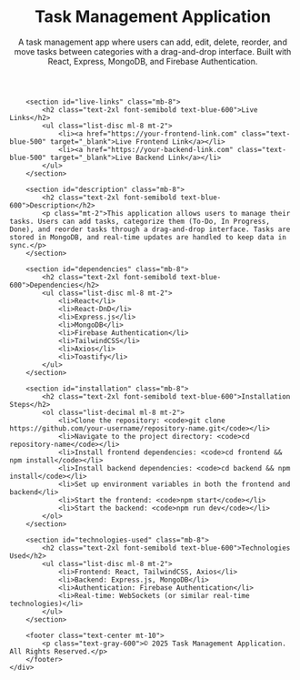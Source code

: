 <!DOCTYPE html>
<html lang="en">
<head>
    <meta charset="UTF-8">
    <meta name="viewport" content="width=device-width, initial-scale=1.0">
    <meta http-equiv="X-UA-Compatible" content="ie=edge">
    <title>Task Management Application</title>
    <link href="https://cdn.jsdelivr.net/npm/tailwindcss@2.2.19/dist/tailwind.min.css" rel="stylesheet">
</head>
<body class="bg-gray-100 font-sans text-gray-800">
    <div class="container mx-auto p-6">
        <header class="text-center mb-8">
            <h1 class="text-4xl font-bold text-blue-600">Task Management Application</h1>
            <p class="text-lg text-gray-600 mt-2">A task management app where users can add, edit, delete, reorder, and move tasks between categories with a drag-and-drop interface. Built with React, Express, MongoDB, and Firebase Authentication.</p>
        </header>

        <section id="live-links" class="mb-8">
            <h2 class="text-2xl font-semibold text-blue-600">Live Links</h2>
            <ul class="list-disc ml-8 mt-2">
                <li><a href="https://your-frontend-link.com" class="text-blue-500" target="_blank">Live Frontend Link</a></li>
                <li><a href="https://your-backend-link.com" class="text-blue-500" target="_blank">Live Backend Link</a></li>
            </ul>
        </section>

        <section id="description" class="mb-8">
            <h2 class="text-2xl font-semibold text-blue-600">Description</h2>
            <p class="mt-2">This application allows users to manage their tasks. Users can add tasks, categorize them (To-Do, In Progress, Done), and reorder tasks through a drag-and-drop interface. Tasks are stored in MongoDB, and real-time updates are handled to keep data in sync.</p>
        </section>

        <section id="dependencies" class="mb-8">
            <h2 class="text-2xl font-semibold text-blue-600">Dependencies</h2>
            <ul class="list-disc ml-8 mt-2">
                <li>React</li>
                <li>React-DnD</li>
                <li>Express.js</li>
                <li>MongoDB</li>
                <li>Firebase Authentication</li>
                <li>TailwindCSS</li>
                <li>Axios</li>
                <li>Toastify</li>
            </ul>
        </section>

        <section id="installation" class="mb-8">
            <h2 class="text-2xl font-semibold text-blue-600">Installation Steps</h2>
            <ol class="list-decimal ml-8 mt-2">
                <li>Clone the repository: <code>git clone https://github.com/your-username/repository-name.git</code></li>
                <li>Navigate to the project directory: <code>cd repository-name</code></li>
                <li>Install frontend dependencies: <code>cd frontend && npm install</code></li>
                <li>Install backend dependencies: <code>cd backend && npm install</code></li>
                <li>Set up environment variables in both the frontend and backend</li>
                <li>Start the frontend: <code>npm start</code></li>
                <li>Start the backend: <code>npm run dev</code></li>
            </ol>
        </section>

        <section id="technologies-used" class="mb-8">
            <h2 class="text-2xl font-semibold text-blue-600">Technologies Used</h2>
            <ul class="list-disc ml-8 mt-2">
                <li>Frontend: React, TailwindCSS, Axios</li>
                <li>Backend: Express.js, MongoDB</li>
                <li>Authentication: Firebase Authentication</li>
                <li>Real-time: WebSockets (or similar real-time technologies)</li>
            </ul>
        </section>

        <footer class="text-center mt-10">
            <p class="text-gray-600">© 2025 Task Management Application. All Rights Reserved.</p>
        </footer>
    </div>
</body>
</html>
